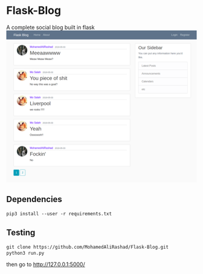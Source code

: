 # Flask-Blog
A complete social blog built in flask
![all text](https://github.com/MohamedAliRashad/Flask-Blog/blob/master/Demo.png)

## Dependencies 
```
pip3 install --user -r requirements.txt
```

## Testing
```
git clone https://github.com/MohamedAliRashad/Flask-Blog.git
python3 run.py
```
then go to http://127.0.0.1:5000/
